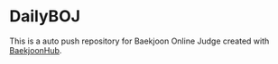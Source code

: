 # DailyBOJ
This is a auto push repository for Baekjoon Online Judge created with [BaekjoonHub](https://github.com/BaekjoonHub/BaekjoonHub).

